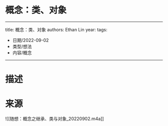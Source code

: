 # 概念：类、对象


---
title: 概念：类、对象
authors: Ethan Lin
year:
tags:
  - 日期/2022-09-02 
  - 类型/想法 
  - 内容/概念 
---




# 描述



# 来源

![[随想：概念之继承、类与对象_20220902.m4a]]
